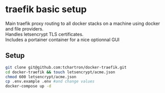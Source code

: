 # traefik basic setup

Main traefik proxy routing to all docker stacks on a machine using docker and file providers.  
Handles letsencrypt TLS certificates.  
Includes a portainer container for a nice optionnal GUI  

## Setup
```bash
git clone git@github.com:tchartron/docker-traefik.git
cd docker-traefik && touch letsencrypt/acme.json
chmod 600 letsencrypt/acme.json
cp .env.example .env #and change values
docker-compose up -d
